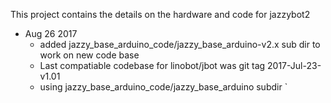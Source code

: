 This project contains the details on the hardware and code for jazzybot2

* Aug 26 2017
  - added jazzy_base_arduino_code/jazzy_base_arduino-v2.x sub dir to work on new code base
  - Last compatiable codebase for linobot/jbot was git tag 2017-Jul-23-v1.01 
  -   using jazzy_base_arduino_code/jazzy_base_arduino subdir
`
